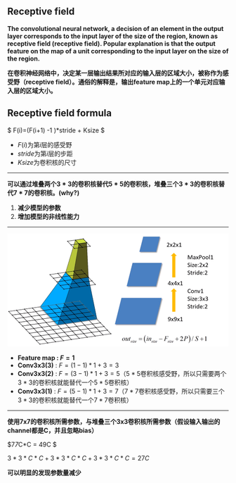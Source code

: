 ## Receptive field

**The convolutional neural network, a decision of an element in the output layer corresponds to the input layer of the size of the region, known as receptive field (receptive field). Popular explanation is that the output feature on the map of a unit corresponding to the input layer on the size of the region.**

**在卷积神经网络中，决定某一层输出结果所对应的输入层的区域大小，被称作为感受野（receptive field）。通俗的解释是，输出feature map上的一个单元对应输入层的区域大小。**



## Receptive field  formula

$ F(i)=(F(i+1) -1 )*stride + Ksize $

- $F(i)$为第$i$层的感受野
- $stride$为第$i$层的步距
- $Ksize$为卷积核的尺寸



***

**可以通过堆叠两个$3*3$的卷积核替代$5*5$的卷积核，堆叠三个$3*3$的卷积核替代$7*7$的卷积核。(why?)**

1. **减少模型的参数**
2. **增加模型的非线性能力**

***

![ReceptiveField_rf](../../images/ReceptiveField_rf.png)



- **Feature map :  $F=1$**
- **Conv3x3(3)** : $F = (1-1) * 1+ 3=3$
- **Conv3x3(2)** : $F=(3-1) * 1+ 3=5$（$5*5$卷积核感受野，所以只需要两个$3*3$的卷积核就能替代一个$5*5$卷积核）
- **Conv3x3(1)** : $F=(5-1) * 1+ 3=7$（$7*7$卷积核感受野，所以只需要三个$3*3$的卷积核就能替代一个$7*7$卷积核）



***

**使用7x7的卷积核所需参数，与堆叠三个3x3卷积核所需参数（假设输入输出的channel都是C，并且忽略bias）**

$7*7*C*C = 49C $

$3*3*C*C +3*3*C*C +3*3*C*C =27C$

**可以明显的发现参数量减少**



